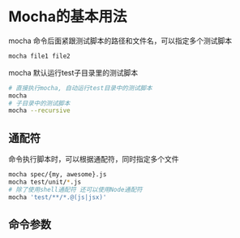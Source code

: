 # Mocha的基本用法

mocha 命令后面紧跟测试脚本的路径和文件名，可以指定多个测试脚本

````bash
mocha file1 file2 
````

mocha 默认运行test子目录里的测试脚本
````bash
# 直接执行mocha, 自动运行test目录中的测试脚本
mocha
# 子目录中的测试脚本
mocha --recursive
````

## 通配符

命令执行脚本时，可以根据通配符，同时指定多个文件
````bash
mocha spec/{my, awesome}.js
mocha test/unit/*.js
# 除了使用shell通配符 还可以使用Node通配符
mocha 'test/**/*.@(js|jsx)'
````

## 命令参数

